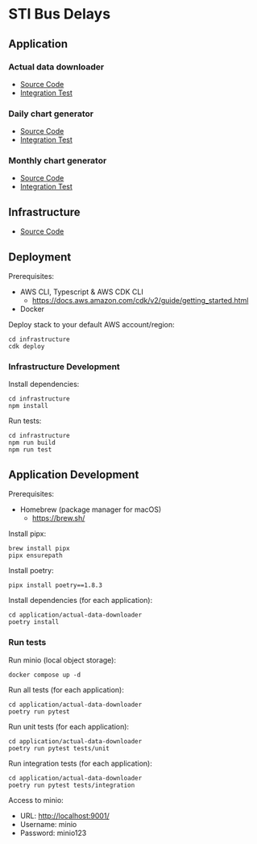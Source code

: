 # STI Bus Delays

## Application

### Actual data downloader

- [Source Code](application/actual-data-downloader/actual_data_downloader/index.py)
- [Integration Test](application/actual-data-downloader/tests/integration/test_index.py)

### Daily chart generator

- [Source Code](application/daily-chart-generator/daily_chart_generator/index.py)
- [Integration Test](application/daily-chart-generator/tests/integration/test_index.py)

### Monthly chart generator

- [Source Code](application/monthly-chart-generator/monthly_chart_generator/index.py)
- [Integration Test](application/monthly-chart-generator/tests/integration/test_index.py)

## Infrastructure

- [Source Code](infrastructure/lib/sti-bus-delays-stack.ts)

## Deployment

Prerequisites:

- AWS CLI, Typescript & AWS CDK CLI
    - <https://docs.aws.amazon.com/cdk/v2/guide/getting_started.html>
- Docker

Deploy stack to your default AWS account/region:

```shell
cd infrastructure
cdk deploy
```

### Infrastructure Development

Install dependencies:

```shell
cd infrastructure
npm install
```

Run tests:

```shell
cd infrastructure
npm run build
npm run test
```

## Application Development

Prerequisites:

- Homebrew (package manager for macOS)
    - <https://brew.sh/>

Install pipx:

```shell
brew install pipx
pipx ensurepath
```

Install poetry:

```shell
pipx install poetry==1.8.3
```

Install dependencies (for each application):

```shell
cd application/actual-data-downloader
poetry install
```

### Run tests

Run minio (local object storage):

```shell
docker compose up -d
```

Run all tests (for each application):

```shell
cd application/actual-data-downloader
poetry run pytest 
```

Run unit tests (for each application):

```shell
cd application/actual-data-downloader
poetry run pytest tests/unit
```

Run integration tests (for each application):

```shell
cd application/actual-data-downloader
poetry run pytest tests/integration
```

Access to minio:

- URL: <http://localhost:9001/>
- Username: minio
- Password: minio123
